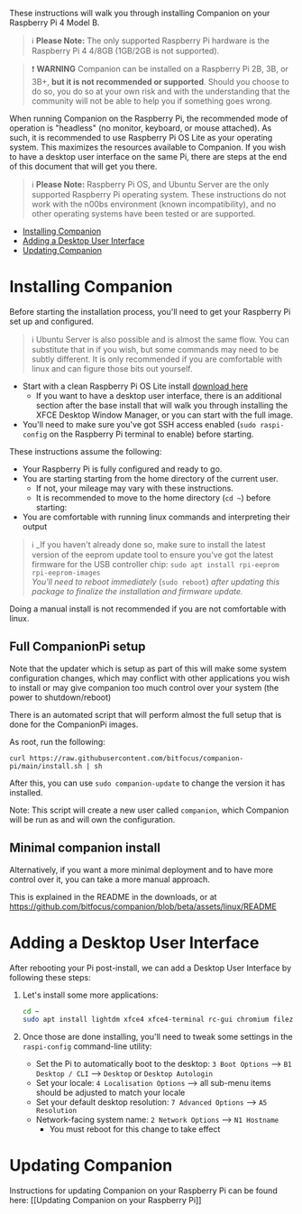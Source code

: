 These instructions will walk you through installing Companion on your Raspberry Pi 4 Model B.

> :information_source: **Please Note:** The only supported Raspberry Pi hardware is the Raspberry Pi 4 4/8GB (1GB/2GB is not supported).

> :exclamation: **WARNING** Companion can be installed on a Raspberry Pi 2B, 3B, or 3B+, **but it is not recommended or supported**. Should you choose to do so, you do so at your own risk and with the understanding that the community will not be able to help you if something goes wrong.

When running Companion on the Raspberry Pi, the recommended mode of operation is "headless" (no monitor, keyboard, or mouse attached). As such, it is recommended to use Raspberry Pi OS Lite as your operating system. This maximizes the resources available to Companion. If you wish to have a desktop user interface on the same Pi, there are steps at the end of this document that will get you there.

> :information_source: **Please Note:** Raspberry Pi OS, and Ubuntu Server are the only supported Raspberry Pi operating system. These instructions do not work with the n00bs environment (known incompatibility), and no other operating systems have been tested or are supported.

- [Installing Companion](#installing-companion)
- [Adding a Desktop User Interface](#adding-a-desktop-user-interface)
- [Updating Companion](https://github.com/bitfocus/companion/wiki/Manual-Install-on-Raspberry-Pi#updating-companion)

# Installing Companion

Before starting the installation process, you'll need to get your Raspberry Pi set up and configured.

> :information_source: Ubuntu Server is also possible and is almost the same flow. You can substitute that in if you wish, but some commands may need to be subtly different. It is only recommended if you are comfortable with linux and can figure those bits out yourself.

- Start with a clean Raspberry Pi OS Lite install [download here](https://downloads.raspberrypi.org/raspios_lite_arm64_latest)
  - If you want to have a desktop user interface, there is an additional section after the base install that will walk you through installing the XFCE Desktop Window Manager, or you can start with the full image.
- You'll need to make sure you've got SSH access enabled (`sudo raspi-config` on the Raspberry Pi terminal to enable) before starting.

These instructions assume the following:

- Your Raspberry Pi is fully configured and ready to go.
- You are starting starting from the home directory of the current user.
  - If not, your mileage may vary with these instructions.
  - It is recommended to move to the home directory (`cd ~`) before starting:
- You are comfortable with running linux commands and interpreting their output

> :information_source: \_If you haven't already done so, make sure to install the latest version of the eeprom update tool to ensure you've got the latest firmware for the USB controller chip: `sudo apt install rpi-eeprom rpi-eeprom-images`  
> _You'll need to reboot immediately_ (`sudo reboot`) _after updating this package to finalize the installation and firmware update._

Doing a manual install is not recommended if you are not comfortable with linux.

## Full CompanionPi setup

Note that the updater which is setup as part of this will make some system configuration changes, which may conflict with other applications you wish to install or may give companion too much control over your system (the power to shutdown/reboot)

There is an automated script that will perform almost the full setup that is done for the CompanionPi images.

As root, run the following:
```
curl https://raw.githubusercontent.com/bitfocus/companion-pi/main/install.sh | sh
```

After this, you can use `sudo companion-update` to change the version it has installed.

Note: This script will create a new user called `companion`, which Companion will be run as and will own the configuration.

## Minimal companion install

Alternatively, if you want a more minimal deployment and to have more control over it, you can take a more manual approach.  

This is explained in the README in the downloads, or at https://github.com/bitfocus/companion/blob/beta/assets/linux/README

# Adding a Desktop User Interface

After rebooting your Pi post-install, we can add a Desktop User Interface by following these steps:

1. Let's install some more applications:

   ```bash
   cd ~
   sudo apt install lightdm xfce4 xfce4-terminal rc-gui chromium filezilla
   ```

2. Once those are done installing, you'll need to tweak some settings in the `raspi-config` command-line utility:
   - Set the Pi to automatically boot to the desktop: `3 Boot Options` --> `B1 Desktop / CLI` --> `Desktop` or `Desktop Autologin`
   - Set your locale: `4 Localisation Options` --> all sub-menu items should be adjusted to match your locale
   - Set your default desktop resolution: `7 Advanced Options` --> `A5 Resolution`
   - Network-facing system name: `2 Network Options` --> `N1 Hostname`
     - You must reboot for this change to take effect

# Updating Companion

Instructions for updating Companion on your Raspberry Pi can be found here: [[Updating Companion on your Raspberry Pi]]
